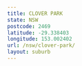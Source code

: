 ```yaml
---
title: CLOVER PARK
state: NSW
postcode: 2469
latitude: -29.338403
longitude: 153.002402
url: /nsw/clover-park/
layout: suburb
---
```

